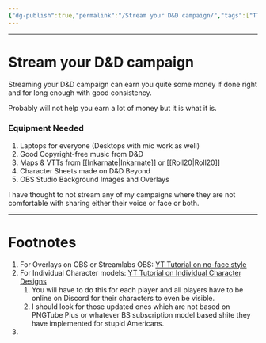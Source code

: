 ```yaml
---
{"dg-publish":true,"permalink":"/Stream your D&D campaign/","tags":["TTRPG"]}
---
```



---
# Stream your D&D campaign
Streaming your D&D campaign can earn you quite some money if done right and for long enough with good consistency.

Probably will not help you earn a lot of money but it is what it is.

### Equipment Needed
1. Laptops for everyone (Desktops with mic work as well)
2. Good Copyright-free music from D&D
3. Maps & VTTs from [[Inkarnate\|Inkarnate]] or [[Roll20\|Roll20]]
4. Character Sheets made on D&D Beyond
5. OBS Studio Background Images and Overlays

I have thought to not stream any of my campaigns where they are not comfortable with sharing either their voice or face or both.

---
# Footnotes
1. For Overlays on OBS or Streamlabs OBS: [YT Tutorial on no-face style](https://youtu.be/IuoBFnahIvA?feature=shared)
2. For Individual Character models: [YT Tutorial on Individual Character Designs](https://youtu.be/tyXrgLHzcMU?feature=shared) 
	1. You will have to do this for each player and all players have to be online on Discord for their characters to even be visible.
	2. I should look for those updated ones which are not based on PNGTube Plus or whatever BS subscription model based shite they have implemented for stupid Americans.
3. 